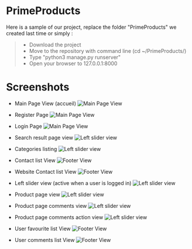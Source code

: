 # PrimeProducts 
Here is a sample of our project, replace the folder "PrimeProducts" we created last time or simply :
  > * Download the project
  > * Move to the repository with command line (cd ~/PrimeProducts/)
  > * Type "python3 manage.py runserver"
  > * Open your browser to 127.0.0.1:8000
  
# Screenshots

* Main Page View (accueil)
![Main Page View](https://github.com/mehdibettiche/PrimeProducts/blob/master/Screenshots/1.png)

* Register Page 
![Main Page View](https://github.com/mehdibettiche/PrimeProducts/blob/master/Screenshots/4.png)

* Login Page
![Main Page View](https://github.com/mehdibettiche/PrimeProducts/blob/master/Screenshots/3.png)

* Search result page view 
![Left slider view](https://github.com/mehdibettiche/PrimeProducts/blob/master/Screenshots/6.png)

* Categories listing 
![Left slider view](https://github.com/mehdibettiche/PrimeProducts/blob/master/Screenshots/2.png)

* Contact list View
![Footer View](https://github.com/mehdibettiche/PrimeProducts/blob/master/Screenshots/12.png)

* Website Contact list View
![Footer View](https://github.com/mehdibettiche/PrimeProducts/blob/master/Screenshots/13.png)

* Left slider view (active when a user is logged in)
![Left slider view](https://github.com/mehdibettiche/PrimeProducts/blob/master/Screenshots/5.png)

* Product page view
![Left slider view](https://github.com/mehdibettiche/PrimeProducts/blob/master/Screenshots/8.png)

* Product page comments view
![Left slider view](https://github.com/mehdibettiche/PrimeProducts/blob/master/Screenshots/9.png)

* Product page comments action view
![Left slider view](https://github.com/mehdibettiche/PrimeProducts/blob/master/Screenshots/11.png)

* User favourite list View
![Footer View](https://github.com/mehdibettiche/PrimeProducts/blob/master/Screenshots/7.png)

* User comments list View
![Footer View](https://github.com/mehdibettiche/PrimeProducts/blob/master/Screenshots/10.png)



